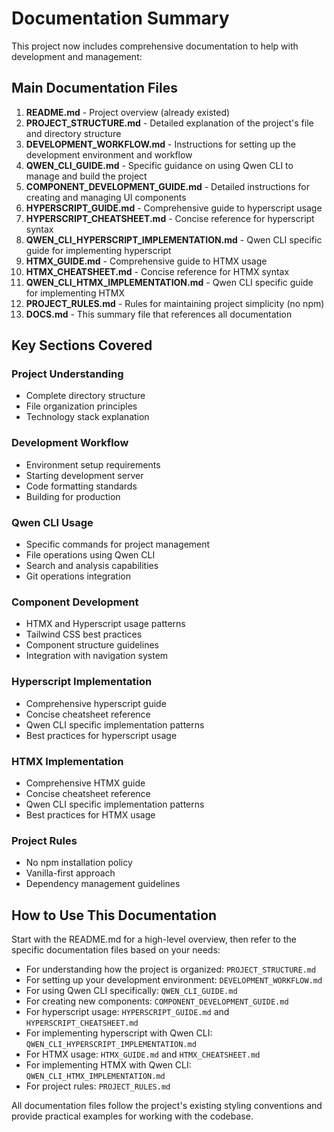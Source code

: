# Documentation Summary

This project now includes comprehensive documentation to help with development and management:

## Main Documentation Files

1. **README.md** - Project overview (already existed)
2. **PROJECT_STRUCTURE.md** - Detailed explanation of the project's file and directory structure
3. **DEVELOPMENT_WORKFLOW.md** - Instructions for setting up the development environment and workflow
4. **QWEN_CLI_GUIDE.md** - Specific guidance on using Qwen CLI to manage and build the project
5. **COMPONENT_DEVELOPMENT_GUIDE.md** - Detailed instructions for creating and managing UI components
6. **HYPERSCRIPT_GUIDE.md** - Comprehensive guide to hyperscript usage
7. **HYPERSCRIPT_CHEATSHEET.md** - Concise reference for hyperscript syntax
8. **QWEN_CLI_HYPERSCRIPT_IMPLEMENTATION.md** - Qwen CLI specific guide for implementing hyperscript
9. **HTMX_GUIDE.md** - Comprehensive guide to HTMX usage
10. **HTMX_CHEATSHEET.md** - Concise reference for HTMX syntax
11. **QWEN_CLI_HTMX_IMPLEMENTATION.md** - Qwen CLI specific guide for implementing HTMX
12. **PROJECT_RULES.md** - Rules for maintaining project simplicity (no npm)
13. **DOCS.md** - This summary file that references all documentation

## Key Sections Covered

### Project Understanding
- Complete directory structure
- File organization principles
- Technology stack explanation

### Development Workflow
- Environment setup requirements
- Starting development server
- Code formatting standards
- Building for production

### Qwen CLI Usage
- Specific commands for project management
- File operations using Qwen CLI
- Search and analysis capabilities
- Git operations integration

### Component Development
- HTMX and Hyperscript usage patterns
- Tailwind CSS best practices
- Component structure guidelines
- Integration with navigation system

### Hyperscript Implementation
- Comprehensive hyperscript guide
- Concise cheatsheet reference
- Qwen CLI specific implementation patterns
- Best practices for hyperscript usage

### HTMX Implementation
- Comprehensive HTMX guide
- Concise cheatsheet reference
- Qwen CLI specific implementation patterns
- Best practices for HTMX usage

### Project Rules
- No npm installation policy
- Vanilla-first approach
- Dependency management guidelines

## How to Use This Documentation

Start with the README.md for a high-level overview, then refer to the specific documentation files based on your needs:

- For understanding how the project is organized: `PROJECT_STRUCTURE.md`
- For setting up your development environment: `DEVELOPMENT_WORKFLOW.md`
- For using Qwen CLI specifically: `QWEN_CLI_GUIDE.md`
- For creating new components: `COMPONENT_DEVELOPMENT_GUIDE.md`
- For hyperscript usage: `HYPERSCRIPT_GUIDE.md` and `HYPERSCRIPT_CHEATSHEET.md`
- For implementing hyperscript with Qwen CLI: `QWEN_CLI_HYPERSCRIPT_IMPLEMENTATION.md`
- For HTMX usage: `HTMX_GUIDE.md` and `HTMX_CHEATSHEET.md`
- For implementing HTMX with Qwen CLI: `QWEN_CLI_HTMX_IMPLEMENTATION.md`
- For project rules: `PROJECT_RULES.md`

All documentation files follow the project's existing styling conventions and provide practical examples for working with the codebase.